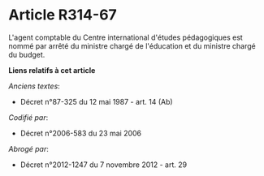 # Article R314-67

L'agent comptable du Centre international d'études pédagogiques est nommé par arrêté du ministre chargé de l'éducation et du
ministre chargé du budget.

**Liens relatifs à cet article**

_Anciens textes_:

  - Décret n°87-325 du 12 mai 1987 - art. 14 (Ab)

_Codifié par_:

  - Décret n°2006-583 du 23 mai 2006

_Abrogé par_:

  - Décret n°2012-1247 du 7 novembre 2012 - art. 29
